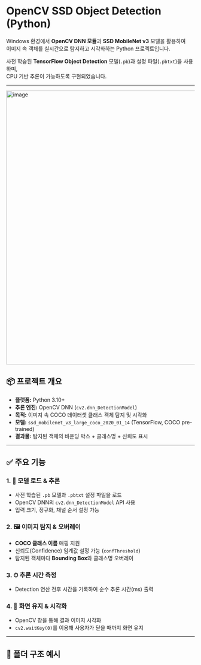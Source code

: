 # **OpenCV SSD Object Detection (Python)**

Windows 환경에서 **OpenCV DNN 모듈**과 **SSD MobileNet v3** 모델을 활용하여  
이미지 속 객체를 실시간으로 탐지하고 시각화하는 Python 프로젝트입니다.  

사전 학습된 **TensorFlow Object Detection** 모델(`.pb`)과 설정 파일(`.pbtxt`)을 사용하며,  
CPU 기반 추론이 가능하도록 구현되었습니다.  

---

<img width="1202" height="732" alt="image" src="https://github.com/user-attachments/assets/c3c7c189-0bf8-43d1-8fe8-1822961b0b26" />


## 📦 프로젝트 개요

- **플랫폼:** Python 3.10+  
- **추론 엔진:** OpenCV DNN (`cv2.dnn_DetectionModel`)  
- **목적:** 이미지 속 COCO 데이터셋 클래스 객체 탐지 및 시각화  
- **모델:** `ssd_mobilenet_v3_large_coco_2020_01_14` (TensorFlow, COCO pre-trained)  
- **결과물:** 탐지된 객체의 바운딩 박스 + 클래스명 + 신뢰도 표시

---

## ✅ 주요 기능

### 1. 📂 모델 로드 & 추론
- 사전 학습된 `.pb` 모델과 `.pbtxt` 설정 파일을 로드
- OpenCV DNN의 `cv2.dnn_DetectionModel` API 사용
- 입력 크기, 정규화, 채널 순서 설정 가능

### 2. 🖼️ 이미지 탐지 & 오버레이
- **COCO 클래스 이름** 매핑 지원
- 신뢰도(Confidence) 임계값 설정 가능 (`confThreshold`)
- 탐지된 객체마다 **Bounding Box**와 클래스명 오버레이

### 3. ⏱ 추론 시간 측정
- Detection 연산 전후 시간을 기록하여 순수 추론 시간(ms) 출력

### 4. 💾 화면 유지 & 시각화
- OpenCV 창을 통해 결과 이미지 시각화
- `cv2.waitKey(0)`를 이용해 사용자가 닫을 때까지 화면 유지

---

## 📂 폴더 구조 예시
